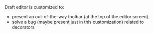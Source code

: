 Draft editor is customized to:

- present an out-of-the-way toolbar (at the top of the editor screen).
- solve a bug (maybe present just in this customization) related to decorators
